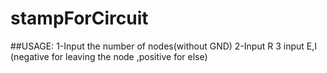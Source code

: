 # stampForCircuit
##USAGE:
1-Input the number of nodes(without GND)
2-Input R 
3 input E,I (negative for leaving the node ,positive for else)
